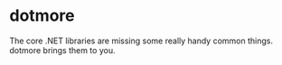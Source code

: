 dotmore
=======

The core .NET libraries are missing some really handy common things.  dotmore brings them to you.

